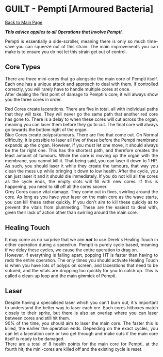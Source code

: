 <div align="justify">

# GUILT - Pempti [Armoured Bacteria]

[Back to Main Page](../index.md)

***This advice applies to all Operations that involve Pempti.*** <br>

Pempti is essentially a side-scroller, meaning there is only so much time-save you can squeeze out of this strain. The main improvements you can make is to ensure you do not let this strain get out of control. <br>

## Core Types

There are three mini-cores that go alongside the main core of Pempti itself. Each one has a unique attack and approach to deal with them. If controlled correctly, you will rarely have to handle multiple cores at once. <br>
After dealing the first point of damage to Pempti's core, it will always show you the three cores in order. <br>

Red Cores create lacerations. There are five in total, all with individual paths that they will take. They will never go the same path that another red core has gone to. There is a delay to when these cores will cut across the organ, meaning you can laser them before they go to cut. The final core will always go towards the bottom right of the organ. <br>
Blue Cores create polyps/tumours. There are five that come out. On Normal difficulty, it is possible to laser all five of these before the Pempti membrane expands up the organ. However, if you must let one move, it should always be the far right one. This has the shortest path, and therefore creates the least amount of tumours. While the core is moving up the organ with the membrane, you cannot kill it. That being said, you can laser it down to 1 HP. As such, you should laser it while they create the tumours, that way you clean the mess up while bringing it down to low health. After the cycle, you can just laser it and it should die immediately. If you do not kill all the cores as the cycle ends, the empty slots will fill with new cores. If this is happening, you need to kill off all the cores sooner. <br>
Grey Cores cause vital damage. They come out in fives, swirling around the core. As long as you have your laser on the main core as the wave starts, you can kill these rather quickly. If you don't aim to kill these quickly as to prevent the vitals from plummeting. These are the easiest to deal with, given their lack of action other than swirling around the main core. <br>

## Healing Touch

It may come as no surprise that we aim ***not*** to use Derek's Healing Touch in either operation during a speedrun. Pempti is purely cycle based, meaning if we delay these cycles, we cause the entire operation to drag on. <br>
However, if everything is falling apart, popping HT is faster than having to redo the entire operation. The only times you should activate Healing Touch is when you have lots of polyps on screen, and lacerations that need to be sutured, and the vitals are dropping too quickly for you to catch up. This is called a clean-up loop and the main gimmick of Pempti. <br>

## Laser

Despite having a specialised laser which you can't burn out, it's important to understand the better way to laser each ore. Each cores hitboxes match closely to their sprite, but there is also an overlap where you can laser between cores and still hit them. <br>
90% of the time, you should aim to laser the main core. The faster this is killed, the earlier the operation ends. Depending on the exact cycles, you can let a laceration core or two get through and make cuts if the main core itself is ready to be damaged. <br>
There are a total of 8 health points for the main core for Pempti, at the fourth hit, the mini-cores are killed off and the existing cycle is reset. <br>